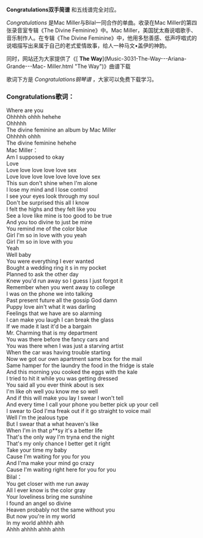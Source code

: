 

**Congratulations双手简谱** 和五线谱完全对应。

_Congratulations_ 是Mac Miller与Bilal一同合作的单曲。收录在Mac Miller的第四张录音室专辑《The Divine
Feminine》中。Mac Miller，美国犹太裔说唱歌手、音乐制作人。在专辑《The Divine
Feminine》中，他用多愁善感、低声哼唱式的说唱描写出来属于自己的老式爱情故事，给人一种马文•盖伊的神韵。

同时，网站还为大家提供了《[ **The Way**](Music-3031-The-Way---Ariana-Grande---Mac-
Miller.html "The Way")》曲谱下载

歌词下方是 _Congratulations钢琴谱_ ，大家可以免费下载学习。

### Congratulations歌词：

Where are you  
Ohhhhh ohhh hehehe  
Ohhhhh  
The divine feminine an album by Mac Miller  
Ohhhhh ohhh  
The divine feminine hehehe  
Mac Miller：  
Am I supposed to okay  
Love  
Love love love love love sex  
Love love love love love love love sex  
This sun don't shine when I'm alone  
I lose my mind and I lose control  
I see your eyes look through my soul  
Don't be surprised this all I know  
I felt the highs and they felt like you  
See a love like mine is too good to be true  
And you too divine to just be mine  
You remind me of the color blue  
Girl I'm so in love with you yeah  
Girl I'm so in love with you  
Yeah  
Well baby  
You were everything I ever wanted  
Bought a wedding ring it s in my pocket  
Planned to ask the other day  
Knew you'd run away so I guess I just forgot it  
Remember when you went away to college  
I was on the phone we into talking  
Past present future all the gossip God damn  
Puppy love ain't what it was darling  
Feelings that we have are so alarming  
I can make you laugh I can break the glass  
If we made it last it'd be a bargain  
Mr. Charming that is my department  
You was there before the fancy cars and  
You was there when I was just a starving artist  
When the car was having trouble starting  
Now we got our own apartment same box for the mail  
Same hamper for the laundry the food in the fridge is stale  
And this morning you cooked the eggs with the kale  
I tried to hit it while you was getting dressed  
You said all you ever think about is sex  
I'm like oh well you know me so well  
And if this will make you lay I swear I won't tell  
And every time I call your phone you better pick up your cell  
I swear to God I'ma freak out if it go straight to voice mail  
Well I'm the jealous type  
But I swear that a what heaven's like  
When I'm in that p**sy it's a better life  
That's the only way I'm tryna end the night  
That's my only chance I better get it right  
Take your time my baby  
Cause I'm waiting for you for you  
And I'ma make your mind go crazy  
Cause I'm waiting right here for you for you  
Bilal：  
You get closer with me run away  
All I ever know is the color gray  
Your loveliness bring me sunshine  
I found an angel so divine  
Heaven probably not the same without you  
But now you're in my world  
In my world ahhhh ahh  
Ahhh ahhhh ahhh ahhh

